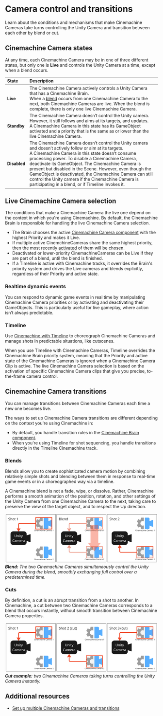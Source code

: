 # Camera control and transitions

Learn about the conditions and mechanisms that make Cinemachine Cameras take turns controlling the Unity Camera and transition between each other by blend or cut.

## Cinemachine Camera states

At any time, each Cinemachine Camera may be in one of three different states, but only one is **Live** and controls the Unity Camera at a time, except when a blend occurs.

| State | Description |
| :--- | :--- |
| **Live** | The Cinemachine Camera actively controls a Unity Camera that has a Cinemachine Brain.<br />When a [blend](#blends) occurs from one Cinemachine Camera to the next, both Cinemachine Cameras are live. When the blend is complete, there is only one live Cinemachine Camera. |
| **Standby** | The Cinemachine Camera doesn’t control the Unity camera. However, it still follows and aims at its targets, and updates.<br />A Cinemachine Camera in this state has its GameObject activated and a priority that is the same as or lower than the live Cinemachine Camera. |
| **Disabled** | The Cinemachine Camera doesn’t control the Unity camera and doesn’t actively follow or aim at its targets.<br />A Cinemachine Camera in this state doesn’t consume processing power. To disable a Cinemachine Camera, deactivate its GameObject. The Cinemachine Camera is present but disabled in the Scene. However, even though the GameObject is deactivated, the Cinemachine Camera can still control the Unity camera if the Cinemachine Camera is participating in a blend, or if Timeline invokes it. |

## Live Cinemachine Camera selection

The conditions that make a Cinemachine Camera the live one depend on the context in which you're using Cinemachine.  By default, the Cinemachine Brain is responsible for handling the live Cinemachine Camera selection.

- The Brain chooses the active [Cinemachine Camera component](CinemachineCamera.md) with the highest Priority and makes it Live.
- If multiple active CinemchineCameras share the same highest priority, then the most recently [activated](https://docs.unity3d.com/Manual/DeactivatingGameObjects.html) of them will be chosen.
- Deactivated or lower-priority CinemachineCameras can be Live if they are part of a blend, until the blend is finished.
- If a Timeline is active with Cinemachine tracks, it overrides the Brain's priority system and drives the Live cameras and blends explicitly, regardless of their Priority and active state.

### Realtime dynamic events

You can respond to dynamic game events in real time by manipulating Cinemachine Camera priorities or by activating and deactivating their GameObjects. This is particularly useful for live gameplay, where action isn’t always predictable.

### Timeline

Use [Cinemachine with Timeline](concept-timeline.md) to choreograph Cinemachine Cameras and manage shots in predictable situations, like cutscenes.

When you use Timeline with Cinemachine Cameras, Timeline overrides the Cinemachine Brain priority system, meaning that the Priority and active state of the Cinemachine Cameras is ignored when a Cinemachine Camera Clip is active. The live Cinemachine Camera selection is based on the activation of specific Cinemachine Camera clips that give you precise, to-the-frame camera control.

## Cinemachine Camera transitions

You can manage transitions between Cinemachine Cameras each time a new one becomes live.

The ways to set up Cinemachine Camera transitions are different depending on the context you're using Cinemachine in:
* By default, you handle transition rules in the [Cinemachine Brain component](CinemachineBrain.md).
* When you're using Timeline for shot sequencing, you handle transitions directly in the Timeline Cinemachine track.

### Blends

Blends allow you to create sophisticated camera motion by combining relatively simple shots and blending between them in response to real-time game events or in a choreographed way via a timeline.

A Cinemachine blend is not a fade, wipe, or dissolve. Rather, Cinemachine performs a smooth animation of the position, rotation, and other settings of the Unity Camera from one Cinemachine Camera to the next, taking care to preserve the view of the target object, and to respect the Up direction.

![](images/concept-transition-blend.png)
_**Blend:** The two Cinemachine Cameras simultaneously control the Unity Camera during the blend, smoothly exchanging full control over a predetermined time._

### Cuts

By definition, a cut is an abrupt transition from a shot to another. In Cinemachine, a cut between two Cinemachine Cameras corresponds to a blend that occurs instantly, without smooth transition between Cinemachine Camera properties.

![](images/concept-transition-cut.png)
_**Cut example:** two Cinemachine Cameras taking turns controlling the Unity Camera instantly._

## Additional resources

* [Set up multiple Cinemachine Cameras and transitions](setup-multiple-cameras.md)